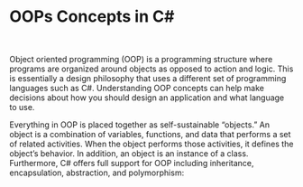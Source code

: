 <h1>OOPs Concepts in C#</h1><br>
<p>
	Object oriented programming (OOP) is a programming structure where programs are organized around objects as opposed to action and logic. This is essentially a design philosophy that uses a different set of programming languages such as C#. Understanding OOP concepts can help make decisions about how you should design an application and what language to use.</p>
<p>
Everything in OOP is placed together as self-sustainable “objects.” An object is a combination of variables, functions, and data that performs a set of related activities. When the object performs those activities, it defines the object’s behavior. In addition, an object is an instance of a class. Furthermore, C# offers full support for OOP including inheritance, encapsulation, abstraction, and polymorphism:
</p>